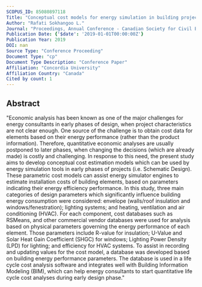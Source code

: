```yaml
---
SCOPUS_ID: 85080897118
Title: "Conceptual cost models for energy simulation in building projects"
Author: "Rafati Sokhangoo L."
Journal: "Proceedings, Annual Conference - Canadian Society for Civil Engineering"
Publication Date: {'$date': '2019-01-01T00:00:00Z'}
Publication Year: 2019
DOI: nan
Source Type: "Conference Proceeding"
Document Type: "cp"
Document Type Description: "Conference Paper"
Affiliation: "Concordia University"
Affiliation Country: "Canada"
Cited by count: 1
---
```


## Abstract
"Economic analysis has been known as one of the major challenges for energy consultants in early phases of design, when project characteristics are not clear enough. One source of the challenge is to obtain cost data for elements based on their energy performance (rather than the product information). Therefore, quantitative economic analyses are usually postponed to later phases, when changing the decisions (which are already made) is costly and challenging. In response to this need, the present study aims to develop conceptual cost estimation models which can be used by energy simulation tools in early phases of projects (i.e. Schematic Design). These parametric cost models can assist energy simulator engines to estimate installation costs of building elements, based on parameters indicating their energy efficiency performance. In this study, three main categories of design parameters which significantly influence building energy consumption were considered: envelope (walls/roof insulation and windows/fenestration); lighting systems; and heating, ventilation and air conditioning (HVAC). For each component, cost databases such as RSMeans, and other commercial vendor databases were used for analysis based on physical parameters governing the energy performance of each element. Those parameters include R-value for insulation; U-Value and Solar Heat Gain Coefficient (SHGC) for windows; Lighting Power Density (LPD) for lighting; and efficiency for HVAC systems. To assist in recording and updating values for the cost model, a database was developed based on building energy performance parameters. The database is used in a life cycle cost analysis software and integrates well with Building Information Modeling (BIM), which can help energy consultants to start quantitative life cycle cost analyses during early design phase."
